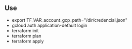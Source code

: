 ## Use
* export TF_VAR_account_gcp_path="/dir/credencial.json"
* gcloud auth application-default login
* terraform init
* terraform plan
* terraform apply